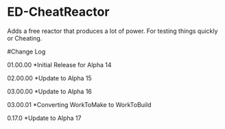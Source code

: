 # ED-CheatReactor
Adds a free reactor that produces a lot of power. For testing things quickly or Cheating.

#Change Log

01.00.00
*Initial Release for Alpha 14

02.00.00
*Update to Alpha 15

03.00.00
*Update to Alpha 16

03.00.01
*Converting WorkToMake to WorkToBuild

0.17.0
*Update to Alpha 17